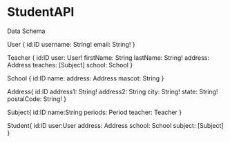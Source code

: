 # StudentAPI

Data Schema

User {
id:ID
username: String!
email: String!
}

Teacher {
id:ID
user: User!
firstName: String
lastName: String!
address: Address
teaches: [Subject]
school: School
}

School {
id:ID
name:
address: Address
mascot: String
}

Address{
id:ID
address1: String!
address2: String
city: String!
state: String!
postalCode: String!
}

Subject{
id:ID
name:String
periods: Period
teacher: Teacher
}

Student{
id:ID
user:User
address: Address
school: School
subject: [Subject]
}



